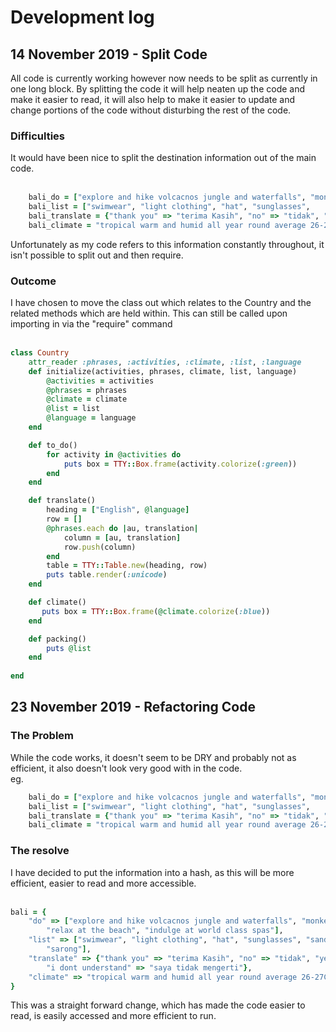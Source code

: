 # Development log

## 14 November 2019 - Split Code

All code is currently working however now needs to be split as currently in one long block. By splitting the code it will help neaten up the code and make it easier to read, it will also help to make it easier to update and change portions of the code without disturbing the rest of the code. 

### Difficulties
It would have been nice to split the destination information out of the main code. <br>
<br>

```ruby 
    bali_do = ["explore and hike volcacnos jungle and waterfalls", "monkey  forest", "relax at the beach", "indulge at world class spas"],
    bali_list = ["swimwear", "light clothing", "hat", "sunglasses",          "sandles/thongs", "sarong"],
    bali_translate = {"thank you" => "terima Kasih", "no" => "tidak", "yes" => "ya", "i dont understand" => "saya tidak mengerti"},
    bali_climate = "tropical warm and humid all year round average 26-27C with 85-90% humidity"
```
Unfortunately as my code refers to this information constantly throughout, it isn't possible to split out and then require.


### Outcome
I have chosen to move the class out which relates to the Country and the related methods which are held within. This can still be called upon importing in via the "require" command <br>
<br>

```ruby
class Country
    attr_reader :phrases, :activities, :climate, :list, :language
    def initialize(activities, phrases, climate, list, language)
        @activities = activities 
        @phrases = phrases
        @climate = climate
        @list = list
        @language = language
    end

    def to_do()
        for activity in @activities do
            puts box = TTY::Box.frame(activity.colorize(:green))
        end
    end

    def translate()
        heading = ["English", @language]
        row = []
        @phrases.each do |au, translation|
            column = [au, translation]
            row.push(column)   
        end
        table = TTY::Table.new(heading, row)
        puts table.render(:unicode)
    end

    def climate()
       puts box = TTY::Box.frame(@climate.colorize(:blue))
    end

    def packing()
        puts @list
    end
  
end
```
## 23 November 2019 - Refactoring Code
### The Problem
While the code works, it doesn't seem to be DRY and probably not as efficient, it also doesn't look very good with in the code. <br>
eg.
<br>

```ruby 
    bali_do = ["explore and hike volcacnos jungle and waterfalls", "monkey  forest", "relax at the beach", "indulge at world class spas"],
    bali_list = ["swimwear", "light clothing", "hat", "sunglasses",          "sandles/thongs", "sarong"],
    bali_translate = {"thank you" => "terima Kasih", "no" => "tidak", "yes" => "ya", "i dont understand" => "saya tidak mengerti"},
    bali_climate = "tropical warm and humid all year round average 26-27C with 85-90% humidity"
```
### The resolve
I have decided to put the information into a hash, as this will be more efficient, easier to read and more accessible. <br>
<br>
```ruby
bali = {
    "do" => ["explore and hike volcacnos jungle and waterfalls", "monkey forest",
        "relax at the beach", "indulge at world class spas"],
    "list" => ["swimwear", "light clothing", "hat", "sunglasses", "sandles/thongs", 
        "sarong"],
    "translate" => {"thank you" => "terima Kasih", "no" => "tidak", "yes" => "ya",
        "i dont understand" => "saya tidak mengerti"},
    "climate" => "tropical warm and humid all year round average 26-27C with 85-90% humidity"
}
```
This was a straight forward change, which has made the code easier to read, is easily accessed and more efficient to run.